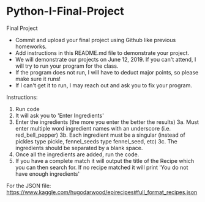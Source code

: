 # Python-I-Final-Project
Final Project

* Commit and upload your final project using Github like previous homeworks. 
* Add instructions in this README.md file to demonstrate your project.
* We will demonstrate our projects on June 12, 2019. If you can't attend, I will try to run your program for the class.
* If the program does not run, I will have to deduct major points, so please make sure it runs!
* If I can't get it to run, I may reach out and ask you to fix your program. 

Instructions:
1. Run code
2. It will ask you to 'Enter Ingredients'
3. Enter the ingredients (the more you enter the better the results)
3a. Must enter multiple word ingredient names with an underscore (i.e. red_bell_pepper)
3b. Each ingredient must be a singular (instead of pickles type pickle, fennel_seeds type fennel_seed, etc) 
3c. The ingredients should be separated by a blank space. 
4. Once all the ingredients are added, run the code. 
5. If you have a complete match it will output the title of the Recipe which you can then search for. If no recipe matched it will print 'You do not have enough ingredients'

For the  JSON file: https://www.kaggle.com/hugodarwood/epirecipes#full_format_recipes.json
